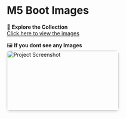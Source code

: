 # **M5 Boot Images**

📂 **Explore the Collection**  
[Click here to view the images](https://drive.google.com/drive/folders/1O94G2Meh8ZLWE0AWS4z1Pd6X34LsIBde?usp=drive_link)  

🖼️ **If you dont see any Images**  
<img src="https://i.imgur.com/er66lkH.png" alt="Project Screenshot" width="300" height="160" style="border-radius: 8px; box-shadow: 0 4px 6px rgba(0, 0, 0, 0.1);">
